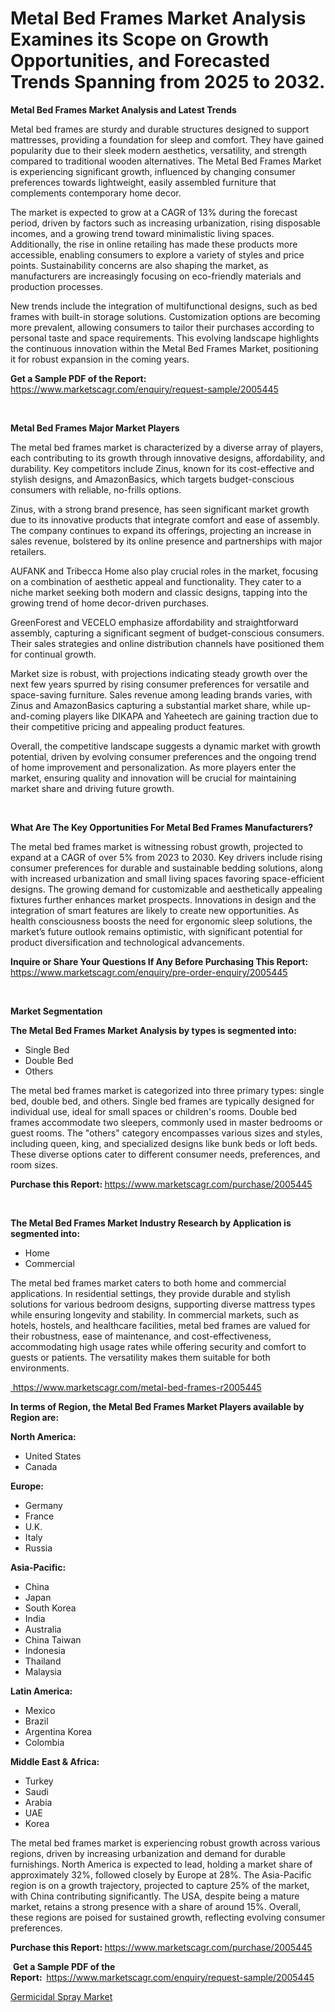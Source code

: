 <p><h1>Metal Bed Frames Market Analysis Examines its Scope on Growth Opportunities, and Forecasted Trends Spanning from 2025 to 2032.</h1></p><p><strong>Metal Bed Frames Market Analysis and Latest Trends</strong></p>
<p><p>Metal bed frames are sturdy and durable structures designed to support mattresses, providing a foundation for sleep and comfort. They have gained popularity due to their sleek modern aesthetics, versatility, and strength compared to traditional wooden alternatives. The Metal Bed Frames Market is experiencing significant growth, influenced by changing consumer preferences towards lightweight, easily assembled furniture that complements contemporary home decor.</p><p>The market is expected to grow at a CAGR of 13% during the forecast period, driven by factors such as increasing urbanization, rising disposable incomes, and a growing trend toward minimalistic living spaces. Additionally, the rise in online retailing has made these products more accessible, enabling consumers to explore a variety of styles and price points. Sustainability concerns are also shaping the market, as manufacturers are increasingly focusing on eco-friendly materials and production processes.</p><p>New trends include the integration of multifunctional designs, such as bed frames with built-in storage solutions. Customization options are becoming more prevalent, allowing consumers to tailor their purchases according to personal taste and space requirements. This evolving landscape highlights the continuous innovation within the Metal Bed Frames Market, positioning it for robust expansion in the coming years.</p></p>
<p><strong>Get a Sample PDF of the Report:&nbsp;</strong> <a href="https://www.marketscagr.com/enquiry/request-sample/2005445?utm_campaign=3188&utm_medium=2&utm_source=Github&utm_content=ia&utm_term=05042025&utm_id=metal-bed-frames">https://www.marketscagr.com/enquiry/request-sample/2005445</a></p>
<p>&nbsp;</p>
<p><strong>Metal Bed Frames Major Market Players</strong></p>
<p><p>The metal bed frames market is characterized by a diverse array of players, each contributing to its growth through innovative designs, affordability, and durability. Key competitors include Zinus, known for its cost-effective and stylish designs, and AmazonBasics, which targets budget-conscious consumers with reliable, no-frills options. </p><p>Zinus, with a strong brand presence, has seen significant market growth due to its innovative products that integrate comfort and ease of assembly. The company continues to expand its offerings, projecting an increase in sales revenue, bolstered by its online presence and partnerships with major retailers. </p><p>AUFANK and Tribecca Home also play crucial roles in the market, focusing on a combination of aesthetic appeal and functionality. They cater to a niche market seeking both modern and classic designs, tapping into the growing trend of home decor-driven purchases.</p><p>GreenForest and VECELO emphasize affordability and straightforward assembly, capturing a significant segment of budget-conscious consumers. Their sales strategies and online distribution channels have positioned them for continual growth.</p><p>Market size is robust, with projections indicating steady growth over the next few years spurred by rising consumer preferences for versatile and space-saving furniture. Sales revenue among leading brands varies, with Zinus and AmazonBasics capturing a substantial market share, while up-and-coming players like DIKAPA and Yaheetech are gaining traction due to their competitive pricing and appealing product features. </p><p>Overall, the competitive landscape suggests a dynamic market with growth potential, driven by evolving consumer preferences and the ongoing trend of home improvement and personalization. As more players enter the market, ensuring quality and innovation will be crucial for maintaining market share and driving future growth.</p></p>
<p>&nbsp;</p>
<p><strong>What Are The Key Opportunities For Metal Bed Frames Manufacturers?</strong></p>
<p><p>The metal bed frames market is witnessing robust growth, projected to expand at a CAGR of over 5% from 2023 to 2030. Key drivers include rising consumer preferences for durable and sustainable bedding solutions, along with increased urbanization and small living spaces favoring space-efficient designs. The growing demand for customizable and aesthetically appealing fixtures further enhances market prospects. Innovations in design and the integration of smart features are likely to create new opportunities. As health consciousness boosts the need for ergonomic sleep solutions, the market’s future outlook remains optimistic, with significant potential for product diversification and technological advancements.</p></p>
<p><strong>Inquire or Share Your Questions If Any Before Purchasing This Report:</strong> <a href="https://www.marketscagr.com/enquiry/pre-order-enquiry/2005445?utm_campaign=3188&utm_medium=2&utm_source=Github&utm_content=ia&utm_term=05042025&utm_id=metal-bed-frames">https://www.marketscagr.com/enquiry/pre-order-enquiry/2005445</a></p>
<p>&nbsp;</p>
<p><strong>Market Segmentation</strong></p>
<p><strong>The Metal Bed Frames Market Analysis by types is segmented into:</strong></p>
<p><ul><li>Single Bed</li><li>Double Bed</li><li>Others</li></ul></p>
<p><p>The metal bed frames market is categorized into three primary types: single bed, double bed, and others. Single bed frames are typically designed for individual use, ideal for small spaces or children's rooms. Double bed frames accommodate two sleepers, commonly used in master bedrooms or guest rooms. The "others" category encompasses various sizes and styles, including queen, king, and specialized designs like bunk beds or loft beds. These diverse options cater to different consumer needs, preferences, and room sizes.</p></p>
<p><strong>Purchase this Report:&nbsp;</strong><a href="https://www.marketscagr.com/purchase/2005445?utm_campaign=3188&utm_medium=2&utm_source=Github&utm_content=ia&utm_term=05042025&utm_id=metal-bed-frames">https://www.marketscagr.com/purchase/2005445</a></p>
<p>&nbsp;</p>
<p><strong>The Metal Bed Frames Market Industry Research by Application is segmented into:</strong></p>
<p><ul><li>Home</li><li>Commercial</li></ul></p>
<p><p>The metal bed frames market caters to both home and commercial applications. In residential settings, they provide durable and stylish solutions for various bedroom designs, supporting diverse mattress types while ensuring longevity and stability. In commercial markets, such as hotels, hostels, and healthcare facilities, metal bed frames are valued for their robustness, ease of maintenance, and cost-effectiveness, accommodating high usage rates while offering security and comfort to guests or patients. The versatility makes them suitable for both environments.</p></p>
<p><a href="https://www.marketscagr.com/metal-bed-frames-r2005445?utm_campaign=3188&utm_medium=2&utm_source=Github&utm_content=ia&utm_term=05042025&utm_id=metal-bed-frames">&nbsp;https://www.marketscagr.com/metal-bed-frames-r2005445</a></p>
<p><strong>In terms of Region, the Metal Bed Frames Market Players available by Region are:</strong></p>
<p>
    <p> <strong> North America: </strong>
        <ul>
            <li>United States</li>
            <li>Canada</li>
        </ul>
        </p> 
    <p> <strong> Europe: </strong>
        <ul>
            <li>Germany</li>
            <li>France</li>
            <li>U.K.</li>
            <li>Italy</li>
            <li>Russia</li>
        </ul>
        </p> 
    <p> <strong> Asia-Pacific: </strong>
        <ul>
            <li>China</li>
            <li>Japan</li>
            <li>South Korea</li>
            <li>India</li>
            <li>Australia</li>
            <li>China Taiwan</li>
            <li>Indonesia</li>
            <li>Thailand</li>
            <li>Malaysia</li>
        </ul>
        </p> 
    <p> <strong> Latin America: </strong>
        <ul>
            <li>Mexico</li>
            <li>Brazil</li>
            <li>Argentina Korea</li>
            <li>Colombia</li>
        </ul>
        </p> 
    <p> <strong> Middle East & Africa: </strong>
        <ul>
            <li>Turkey</li>
            <li>Saudi</li>
            <li>Arabia</li>
            <li>UAE</li>
            <li>Korea</li>
        </ul>
    </p>
    </p>
<p><p>The metal bed frames market is experiencing robust growth across various regions, driven by increasing urbanization and demand for durable furnishings. North America is expected to lead, holding a market share of approximately 32%, followed closely by Europe at 28%. The Asia-Pacific region is on a growth trajectory, projected to capture 25% of the market, with China contributing significantly. The USA, despite being a mature market, retains a strong presence with a share of around 15%. Overall, these regions are poised for sustained growth, reflecting evolving consumer preferences.</p></p>
<p><strong>Purchase this Report: </strong><a href="https://www.marketscagr.com/purchase/2005445?utm_campaign=3188&utm_medium=2&utm_source=Github&utm_content=ia&utm_term=05042025&utm_id=metal-bed-frames">https://www.marketscagr.com/purchase/2005445</a></p>
<p>&nbsp;<strong>Get a Sample PDF of the Report:&nbsp;&nbsp;</strong><a href="https://www.marketscagr.com/enquiry/request-sample/2005445?utm_campaign=3188&utm_medium=2&utm_source=Github&utm_content=ia&utm_term=05042025&utm_id=metal-bed-frames">https://www.marketscagr.com/enquiry/request-sample/2005445</a></p>
<p><strong></strong></p>
<p><p><a href="https://github.com/osamhcombre/Market-Research-Report-List-1/blob/main/germicidal-spray-market.md?utm_campaign=3188&utm_medium=2&utm_source=Github&utm_content=ia&utm_term=05042025&utm_id=metal-bed-frames">Germicidal Spray Market</a></p></p>